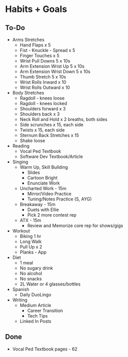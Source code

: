 # Habits + Goals

## To-Do

- Arms Stretches
  - Hand Flaps x 5
  - Fist - Knuckle - Spread x 5
  - Finger Touches x 5
  - Wrist Pull Downs 5 x 10s
  - Arm Extension Wrist Up 5 x 10s
  - Arm Extension Wrist Down 5 x 10s
  - Thumb Stretch 5 x 10s
  - Wrist Rolls Inward x 10
  - Wrist Rolls Outward x 10
- Body Stretches
  - Ragdoll - knees loose
  - Ragdoll - knees locked
  - Shoulders forward x 3
  - Shoulders back x 3
  - Neck Roll and Hold x 2 breaths, both sides
  - Side scrunches x 15, each side
  - Twists x 15, each side
  - Sternum Back Stretches x 15
  - Shake loose
- Reading
  - Vocal Ped Textbook
  - Software Dev Textbook/Article
- Singing
  - Warm Up, Skill Building
    - Slides
    - Cartoon Bright
    - Enunciate Work
  - Uncharted Work - 15m
    - Mirror/Video Practice
    - Tuning/Notes Practice (S, AYG)
  - Breakaway - 15m
    - Duets with Ellie
    - Pick 2 more contest rep
  - ATX - 15m
    - Review and Memorize core rep for shows/gigs
- Workout
  - Biking 1 hr
  - Long Walk
  - Pull Up x 2
  - Planks - App
- Diet
  - 1 meal
  - No sugary drink
  - No alcohol
  - No snacks
  - 2L Water or 4 glasses/bottles
- Spanish
  - Daily DuoLingo
- Writing
  - Medium Article
    - Career Transition
    - Tech Tips
  - Linked In Posts

## Done
  - Vocal Ped Textbook pages  - 62

